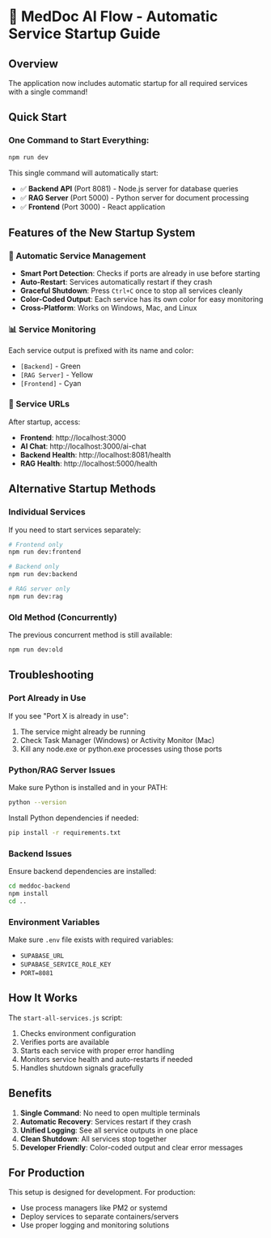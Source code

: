 # 🚀 MedDoc AI Flow - Automatic Service Startup Guide

## Overview
The application now includes automatic startup for all required services with a single command!

## Quick Start

### One Command to Start Everything:
```bash
npm run dev
```

This single command will automatically start:
- ✅ **Backend API** (Port 8081) - Node.js server for database queries
- ✅ **RAG Server** (Port 5000) - Python server for document processing
- ✅ **Frontend** (Port 3000) - React application

## Features of the New Startup System

### 🎯 Automatic Service Management
- **Smart Port Detection**: Checks if ports are already in use before starting
- **Auto-Restart**: Services automatically restart if they crash
- **Graceful Shutdown**: Press `Ctrl+C` once to stop all services cleanly
- **Color-Coded Output**: Each service has its own color for easy monitoring
- **Cross-Platform**: Works on Windows, Mac, and Linux

### 📊 Service Monitoring
Each service output is prefixed with its name and color:
- `[Backend]` - Green
- `[RAG Server]` - Yellow
- `[Frontend]` - Cyan

### 🔗 Service URLs
After startup, access:
- **Frontend**: http://localhost:3000
- **AI Chat**: http://localhost:3000/ai-chat
- **Backend Health**: http://localhost:8081/health
- **RAG Health**: http://localhost:5000/health

## Alternative Startup Methods

### Individual Services
If you need to start services separately:

```bash
# Frontend only
npm run dev:frontend

# Backend only
npm run dev:backend

# RAG server only
npm run dev:rag
```

### Old Method (Concurrently)
The previous concurrent method is still available:
```bash
npm run dev:old
```

## Troubleshooting

### Port Already in Use
If you see "Port X is already in use":
1. The service might already be running
2. Check Task Manager (Windows) or Activity Monitor (Mac)
3. Kill any node.exe or python.exe processes using those ports

### Python/RAG Server Issues
Make sure Python is installed and in your PATH:
```bash
python --version
```

Install Python dependencies if needed:
```bash
pip install -r requirements.txt
```

### Backend Issues
Ensure backend dependencies are installed:
```bash
cd meddoc-backend
npm install
cd ..
```

### Environment Variables
Make sure `.env` file exists with required variables:
- `SUPABASE_URL`
- `SUPABASE_SERVICE_ROLE_KEY`
- `PORT=8081`

## How It Works

The `start-all-services.js` script:
1. Checks environment configuration
2. Verifies ports are available
3. Starts each service with proper error handling
4. Monitors service health and auto-restarts if needed
5. Handles shutdown signals gracefully

## Benefits

1. **Single Command**: No need to open multiple terminals
2. **Automatic Recovery**: Services restart if they crash
3. **Unified Logging**: See all service outputs in one place
4. **Clean Shutdown**: All services stop together
5. **Developer Friendly**: Color-coded output and clear error messages

## For Production

This setup is designed for development. For production:
- Use process managers like PM2 or systemd
- Deploy services to separate containers/servers
- Use proper logging and monitoring solutions